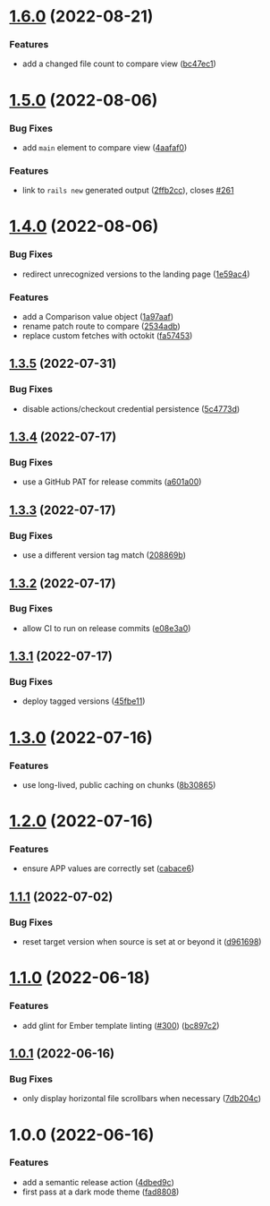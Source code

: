 # [1.6.0](https://github.com/railsdiff/railsdiff/compare/v1.5.0...v1.6.0) (2022-08-21)


### Features

* add a changed file count to compare view ([bc47ec1](https://github.com/railsdiff/railsdiff/commit/bc47ec17aa364121442dae5c85b3f2ca85136a8f))

# [1.5.0](https://github.com/railsdiff/railsdiff/compare/v1.4.0...v1.5.0) (2022-08-06)


### Bug Fixes

* add `main` element to compare view ([4aafaf0](https://github.com/railsdiff/railsdiff/commit/4aafaf0dab234c8940af050e8c7c425eef129dd9))


### Features

* link to `rails new` generated output ([2ffb2cc](https://github.com/railsdiff/railsdiff/commit/2ffb2ccaad5c8c0e489489f8787f44a78736faa2)), closes [#261](https://github.com/railsdiff/railsdiff/issues/261)

# [1.4.0](https://github.com/railsdiff/railsdiff/compare/v1.3.5...v1.4.0) (2022-08-06)


### Bug Fixes

* redirect unrecognized versions to the landing page ([1e59ac4](https://github.com/railsdiff/railsdiff/commit/1e59ac4bad23ee780955f8133c1b7b79fd227065))


### Features

* add a Comparison value object ([1a97aaf](https://github.com/railsdiff/railsdiff/commit/1a97aaf9251c18ef3f6381f79754a5342cbaa0a4))
* rename patch route to compare ([2534adb](https://github.com/railsdiff/railsdiff/commit/2534adb327ae60384fc8f7f184542530dbf6e01f))
* replace custom fetches with octokit ([fa57453](https://github.com/railsdiff/railsdiff/commit/fa57453f7414a5fef71ec209ed381a8e248ff04a))

## [1.3.5](https://github.com/railsdiff/railsdiff/compare/v1.3.4...v1.3.5) (2022-07-31)


### Bug Fixes

* disable actions/checkout credential persistence ([5c4773d](https://github.com/railsdiff/railsdiff/commit/5c4773d0990595217eebf9e895e0c2690d57798e))

## [1.3.4](https://github.com/railsdiff/railsdiff/compare/v1.3.3...v1.3.4) (2022-07-17)


### Bug Fixes

* use a GitHub PAT for release commits ([a601a00](https://github.com/railsdiff/railsdiff/commit/a601a00ef7c8930dd4b763c612622ba1aa4caee3))

## [1.3.3](https://github.com/railsdiff/railsdiff/compare/v1.3.2...v1.3.3) (2022-07-17)


### Bug Fixes

* use a different version tag match ([208869b](https://github.com/railsdiff/railsdiff/commit/208869b857a4fd4c5aa3253f2b62cf347d6d48e6))

## [1.3.2](https://github.com/railsdiff/railsdiff/compare/v1.3.1...v1.3.2) (2022-07-17)


### Bug Fixes

* allow CI to run on release commits ([e08e3a0](https://github.com/railsdiff/railsdiff/commit/e08e3a045e8a7caee1d2503d008223e251ad62c3))

## [1.3.1](https://github.com/railsdiff/railsdiff/compare/v1.3.0...v1.3.1) (2022-07-17)


### Bug Fixes

* deploy tagged versions ([45fbe11](https://github.com/railsdiff/railsdiff/commit/45fbe1132b474b7f14637f28a7e3d3823394a7a4))

# [1.3.0](https://github.com/railsdiff/railsdiff/compare/v1.2.0...v1.3.0) (2022-07-16)


### Features

* use long-lived, public caching on chunks ([8b30865](https://github.com/railsdiff/railsdiff/commit/8b30865481ced5ae044ddc7767748adf45fe790b))

# [1.2.0](https://github.com/railsdiff/railsdiff/compare/v1.1.1...v1.2.0) (2022-07-16)


### Features

* ensure APP values are correctly set ([cabace6](https://github.com/railsdiff/railsdiff/commit/cabace60e2232c4e08f34349f6b59676912c26ec))

## [1.1.1](https://github.com/railsdiff/railsdiff/compare/v1.1.0...v1.1.1) (2022-07-02)


### Bug Fixes

* reset target version when source is set at or beyond it ([d961698](https://github.com/railsdiff/railsdiff/commit/d9616982be7e99ae70e7baf3664a4d5646d7f9fe))

# [1.1.0](https://github.com/railsdiff/railsdiff/compare/v1.0.1...v1.1.0) (2022-06-18)


### Features

* add glint for Ember template linting ([#300](https://github.com/railsdiff/railsdiff/issues/300)) ([bc897c2](https://github.com/railsdiff/railsdiff/commit/bc897c2b64791812f766cc1b721260633568b388))

## [1.0.1](https://github.com/railsdiff/railsdiff/compare/v1.0.0...v1.0.1) (2022-06-16)


### Bug Fixes

* only display horizontal file scrollbars when necessary ([7db204c](https://github.com/railsdiff/railsdiff/commit/7db204c3635697e1f48a53c83e74ad52123f2be8))

# 1.0.0 (2022-06-16)


### Features

* add a semantic release action ([4dbed9c](https://github.com/railsdiff/railsdiff/commit/4dbed9cbdf1a9cd2f6a910bbf0c6b7b685338f4d))
* first pass at a dark mode theme ([fad8808](https://github.com/railsdiff/railsdiff/commit/fad8808c2f7f7111e4ea06654757af102bcf882b))
